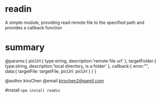readin
======

A simple module, providing read remote file to the specified path and provides a callback function

# summary
@params:{
    picUrl:{
        type:string,
        description:'remote file url'
    },
    targetFolder:{
        type:string,
        description:'local directory, is a folder'
    },
    callback:{
        error:"",
        data:{
            targetFile: targetFile,
            picUrl: picUrl
        }
    }
}

@author kiroChen
@email kirochen2@gamil.com

#install 
<code>npm install readin</code>
